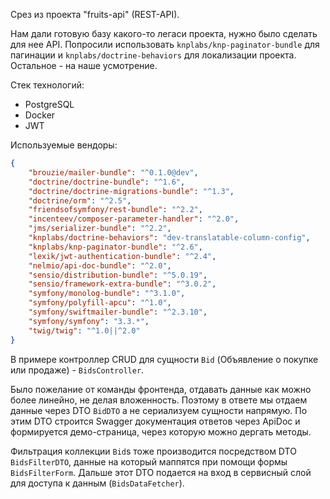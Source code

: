 Срез из проекта "fruits-api" (REST-API).

Нам дали готовую базу какого-то легаси проекта, нужно было сделать для нее API. Попросили использовать `knplabs/knp-paginator-bundle` для пагинации и `knplabs/doctrine-behaviors` для локализации проекта. Остальное - на наше усмотрение.

Стек технологий:
 - PostgreSQL
 - Docker
 - JWT

Используемые вендоры:

```json
{
    "brouzie/mailer-bundle": "^0.1.0@dev",
    "doctrine/doctrine-bundle": "^1.6",
    "doctrine/doctrine-migrations-bundle": "^1.3",
    "doctrine/orm": "^2.5",
    "friendsofsymfony/rest-bundle": "^2.2",
    "incenteev/composer-parameter-handler": "^2.0",
    "jms/serializer-bundle": "^2.2",
    "knplabs/doctrine-behaviors": "dev-translatable-column-config",
    "knplabs/knp-paginator-bundle": "^2.6",
    "lexik/jwt-authentication-bundle": "^2.4",
    "nelmio/api-doc-bundle": "^2.0",
    "sensio/distribution-bundle": "^5.0.19",
    "sensio/framework-extra-bundle": "^3.0.2",
    "symfony/monolog-bundle": "^3.1.0",
    "symfony/polyfill-apcu": "^1.0",
    "symfony/swiftmailer-bundle": "^2.3.10",
    "symfony/symfony": "3.3.*",
    "twig/twig": "^1.0||^2.0"
}
```

В примере контроллер CRUD для сущности `Bid` (Объявление о покупке или продаже) - `BidsController`.

Было пожелание от команды фронтенда, отдавать данные как можно более линейно, не делая вложенность. Поэтому в ответе мы отдаем данные через DTO `BidDTO` а не сериализуем сущности напрямую. По этим DTO строится Swagger документация ответов через ApiDoc и формируется демо-страница, через которую можно дергать методы.

Фильтрация коллекции `Bid`s тоже производится посредством DTO `BidsFilterDTO`, данные на который маппятся при помощи формы `BidsFilterForm`. Дальше этот DTO подается на вход в сервисный слой для доступа к данным (`BidsDataFetcher`).
